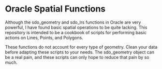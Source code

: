 # Oracle Spatial Functions
Although the sdo_geometry and sdo_lrs functions in Oracle are very powerful, I have found basic spatial operations to be quite lacking. This repository is intended to be a cookbook
of scripts for performing basic actions on Lines, Points, and Polygons.

These functions do not account for every type of geometry. Clean your data before adapting these scripts to your needs. The sdo_geometry object can be a real pain, and these scripts can
only hope to reduce that pain by so much.